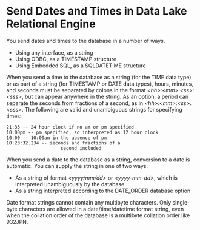 <!-- loioa520207284f21015be51eda3d6be2a56 -->

# Send Dates and Times in Data Lake Relational Engine

You send dates and times to the database in a number of ways.



-   Using any interface, as a string
-   Using ODBC, as a TIMESTAMP structure
-   Using Embedded SQL, as a SQLDATETIME structure

When you send a time to the database as a string \(for the TIME data type\) or as part of a string \(for TIMESTAMP or DATE data types\), hours, minutes, and seconds must be separated by colons in the format *<hh\>*:*<mm\>*:*<ss\>*:*<sss\>*, but can appear anywhere in the string. As an option, a period can separate the seconds from fractions of a second, as in *<hh\>*:*<mm\>*:*<ss\>*.*<sss\>*. The following are valid and unambiguous strings for specifying times:

```
21:35 -- 24 hour clock if no am or pm specified
10:00pm -- pm specified, so interpreted as 12 hour clock
10:00 -- 10:00am in the absence of pm
10:23:32.234 -- seconds and fractions of a 
                    second included
```

When you send a date to the database as a string, conversion to a date is automatic. You can supply the string in one of two ways:

-   As a string of format *<yyyy/mm/dd\>* or *<yyyy-mm-dd\>*, which is interpreted unambiguously by the database
-   As a string interpreted according to the DATE\_ORDER database option

Date format strings cannot contain any multibyte characters. Only single-byte characters are allowed in a date/time/datetime format string, even when the collation order of the database is a multibyte collation order like 932JPN.

